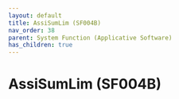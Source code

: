 ```yaml
---
layout: default
title: AssiSumLim (SF004B)
nav_order: 38
parent: System Function (Applicative Software)
has_children: true
---
```

# AssiSumLim (SF004B)
